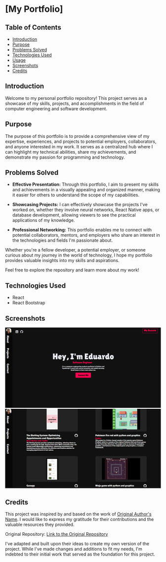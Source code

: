 # [My Portfolio]

## Table of Contents
- [Introduction](#introduction)
- [Purpose](#purpose)
- [Problems Solved](#problems-solved)
- [Technologies Used](#technologies-used)
- [Usage](#usage)
- [Screenshots](#screenshots)
- [Credits](#credits)

## Introduction
Welcome to my personal portfolio repository! This project serves as a showcase of my skills, projects, and accomplishments in the field of computer engineering and software development.

## Purpose

The purpose of this portfolio is to provide a comprehensive view of my expertise, experiences, and projects to potential employers, collaborators, and anyone interested in my work. It serves as a centralized hub where I can highlight my technical abilities, share my achievements, and demonstrate my passion for programming and technology.

## Problems Solved

- **Effective Presentation:** Through this portfolio, I aim to present my skills and achievements in a visually appealing and organized manner, making it easier for others to understand the scope of my capabilities.

- **Showcasing Projects:** I can effectively showcase the projects I've worked on, whether they involve neural networks, React Native apps, or database development, allowing viewers to see the practical applications of my knowledge.

- **Professional Networking:** This portfolio enables me to connect with potential collaborators, mentors, and employers who share an interest in the technologies and fields I'm passionate about.

Whether you're a fellow developer, a potential employer, or someone curious about my journey in the world of technology, I hope my portfolio provides valuable insights into my skills and aspirations.

Feel free to explore the repository and learn more about my work!

## Technologies Used

- React
- React Bootstrap

## Screenshots
![Screenshot 1](./src/Images/screenshot1.png)
![Screenshot 2](./src/Images/screenshot2.png)

## Credits

This project was inspired by and based on the work of [Original Author's Name](https://github.com/Octrainn). I would like to express my gratitude for their contributions and the valuable resources they provided.

Original Repository: [Link to the Original Repository](https://github.com/Octrainn/Updated-Portfolio)

I've adapted and built upon their ideas to create my own version of the project. While I've made changes and additions to fit my needs, I'm indebted to their initial work that served as the foundation for this project.

